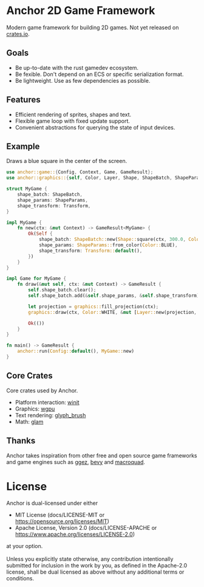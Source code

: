 # Anchor 2D Game Framework

Modern game framework for building 2D games. Not yet released on [crates.io](https://crates.io/).

## Goals

* Be up-to-date with the rust gamedev ecosystem.
* Be fexible. Don't depend on an ECS or specific serialization format.
* Be lightweight. Use as few dependencies as possible.

## Features

* Efficient rendering of sprites, shapes and text.
* Flexible game loop with fixed update support.
* Convenient abstractions for querying the state of input devices.

## Example

Draws a blue square in the center of the screen.

```rust
use anchor::game::{Config, Context, Game, GameResult};
use anchor::graphics::{self, Color, Layer, Shape, ShapeBatch, ShapeParams, Transform};

struct MyGame {
    shape_batch: ShapeBatch,
    shape_params: ShapeParams,
    shape_transform: Transform,
}

impl MyGame {
    fn new(ctx: &mut Context) -> GameResult<MyGame> {
        Ok(Self {
            shape_batch: ShapeBatch::new(Shape::square(ctx, 300.0, Color::WHITE)),
            shape_params: ShapeParams::from_color(Color::BLUE),
            shape_transform: Transform::default(),
        })
    }
}

impl Game for MyGame {
    fn draw(&mut self, ctx: &mut Context) -> GameResult {
        self.shape_batch.clear();
        self.shape_batch.add(&self.shape_params, &self.shape_transform);

        let projection = graphics::fill_projection(ctx);
        graphics::draw(ctx, Color::WHITE, &mut [Layer::new(projection, &mut self.shape_batch)]);

        Ok(())
    }
}

fn main() -> GameResult {
    anchor::run(Config::default(), MyGame::new)
}
```

## Core Crates

Core crates used by Anchor.

* Platform interaction: [winit](https://crates.io/crates/winit)
* Graphics: [wgpu](https://crates.io/crates/wgpu)
* Text rendering: [glyph_brush](https://crates.io/crates/glyph_brush)
* Math: [glam](https://crates.io/crates/glam)

## Thanks

Anchor takes inspiration from other free and open source game frameworks and game engines
such as [ggez](https://crates.io/crates/ggez), [bevy](https://crates.io/crates/bevy)
and [macroquad](https://crates.io/crates/macroquad).

# License

Anchor is dual-licensed under either

- MIT License (docs/LICENSE-MIT or https://opensource.org/licenses/MIT)
- Apache License, Version 2.0 (docs/LICENSE-APACHE or https://www.apache.org/licenses/LICENSE-2.0)

at your option. <br /><br /> Unless you explicitly state otherwise, any contribution intentionally
submitted for inclusion in the work by you, as defined in the Apache-2.0 license, shall be dual
licensed as above without any additional terms or conditions.
